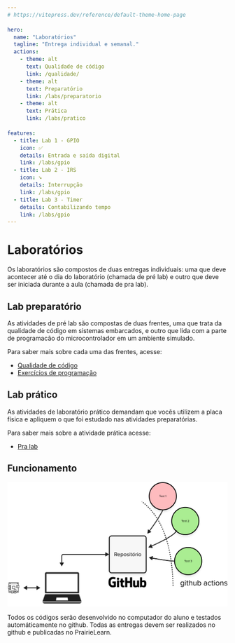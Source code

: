 ```yaml
---
# https://vitepress.dev/reference/default-theme-home-page

hero:
  name: "Laboratórios" 
  tagline: "Entrega individual e semanal."
  actions:
    - theme: alt
      text: Qualidade de código
      link: /qualidade/
    - theme: alt
      text: Preparatório
      link: /labs/preparatorio
    - theme: alt
      text: Prática
      link: /labs/pratico

features:
  - title: Lab 1 - GPIO
    icon: ✅
    details: Entrada e saída digital
    link: /labs/gpio
  - title: Lab 2 - IRS
    icon: ➘
    details: Interrupção
    link: /labs/gpio
  - title: Lab 3 - Timer
    details: Contabilizando tempo
    link: /labs/gpio
---
```


# Laboratórios

Os laboratórios são compostos de duas entregas individuais: uma que deve acontecer até o dia do laboratório (chamada de pré lab) e outro que deve ser iniciada durante a aula (chamada de pra lab).

## Lab preparatório

As atividades de pré lab são compostas de duas frentes, uma que trata da qualidade de código em sistemas embarcados, e outro que lida com a parte de programacão do microcontrolador em um ambiente simulado. 

Para saber mais sobre cada uma das frentes, acesse:

- [Qualidade de código](/qualidade/)
- [Exercícios de programação](/labs/preparatorio)

## Lab prático

As atividades de laboratório prático demandam que vocês utilizem a placa física e apliquem o que foi estudado nas atividades preparatórias.

Para saber mais sobre a atividade prática acesse:

- [Pra lab](/labs/pratico)

## Funcionamento

![](imgs/sobre.png)

Todos os códigos serão desenvolvido no computador do aluno e testados automáticamente no github. Todas as entregas devem ser realizados no github e publicadas no PrairieLearn.
